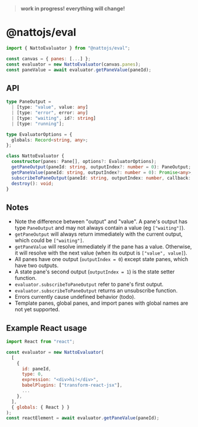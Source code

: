 > **work in progress! everything will change!**

# @nattojs/eval

```js
import { NattoEvaluator } from "@nattojs/eval";

const canvas = { panes: [...] };
const evaluator = new NattoEvaluator(canvas.panes);
const paneValue = await evaluator.getPaneValue(paneId);
```

## API

```ts
type PaneOutput =
  | [type: "value", value: any]
  | [type: "error", error: any]
  | [type: "waiting", id?: string]
  | [type: "running"];

type EvaluatorOptions = {
  globals: Record<string, any>;
};

class NattoEvaluator {
  constructor(panes: Pane[], options?: EvaluatorOptions);
  getPaneOutput(paneId: string, outputIndex?: number = 0): PaneOutput;
  getPaneValue(paneId: string, outputIndex?: number = 0): Promise<any>;
  subscribeToPaneOutput(paneId: string, outputIndex: number, callback: (output: PaneOutput) => void): () => void;
  destroy(): void;
}
```

## Notes

- Note the difference between "output" and "value". A pane's output has type `PaneOutput` and may not always contain a value (eg `["waiting"]`).
- `getPaneOutput` will always return immediately with the current output, which could be `["waiting"]`.
- `getPaneValue` will resolve immediately if the pane has a value. Otherwise, it will resolve with the next value (when its output is `["value", value]`).
- All panes have one output (`outputIndex = 0`) except state panes, which have two outputs.
- A state pane's second output (`outputIndex = 1`) is the state setter function.
- `evaluator.subscribeToPaneOutput` refer to pane's first output.
- `evaluator.subscribeToPaneOutput` returns an unsubscribe function.
- Errors currently cause undefined behavior (todo).
- Template panes, global panes, and import panes with global names are not yet supported.

## Example React usage

```js
import React from "react";

const evaluator = new NattoEvaluator(
  [
    {
      id: paneId,
      type: 0,
      expression: "<div>hi!</div>",
      babelPlugins: ["transform-react-jsx"],
      ...
    },
  ],
  { globals: { React } }
);
const reactElement = await evaluator.getPaneValue(paneId);
```
